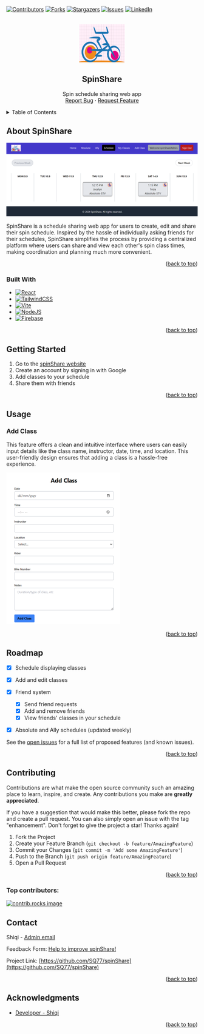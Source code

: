 <a id="readme-top"></a>

<!--
*** I'm using markdown "reference style" links for readability.
*** Reference links are enclosed in brackets [ ] instead of parentheses ( ).
*** See the bottom of this document for the declaration of the reference variables
*** for contributors-url, forks-url, etc. This is an optional, concise syntax you may use.
*** https://www.markdownguide.org/basic-syntax/#reference-style-links
-->
[![Contributors][contributors-shield]][contributors-url]
[![Forks][forks-shield]][forks-url]
[![Stargazers][stars-shield]][stars-url]
[![Issues][issues-shield]][issues-url]
[![LinkedIn][linkedin-shield]][linkedin-url]


<!-- PROJECT LOGO -->
<br />
<div align="center">
  <a href="https://github.com/SQ77/spinShare">
    <img src="src/assets/images/SpinShare.png" alt="Logo" width="120" height="100">
  </a>

<h2 align="center">SpinShare</h2>
  <p align="center">
    Spin schedule sharing web app
    <br />
    <a href="https://github.com/SQ77/spinShare/issues/new?labels=bug&template=bug-report---.md">Report Bug</a>
    ·
    <a href="https://github.com/SQ77/spinShare/issues/new?labels=enhancement&template=feature-request---.md">Request Feature</a>
  </p>
</div>



<!-- TABLE OF CONTENTS -->
<details>
  <summary>Table of Contents</summary>
  <ol>
    <li>
      <a href="#about-the-project">About SpinShare</a>
      <ul>
        <li><a href="#built-with">Built With</a></li>
      </ul>
    </li>
    <li>
      <a href="#getting-started">Getting Started</a>
    </li>
    <li><a href="#usage">Usage</a></li>
    <li><a href="#roadmap">Roadmap</a></li>
    <li><a href="#contributing">Contributing</a></li>
    <li><a href="#contact">Contact</a></li>
    <li><a href="#acknowledgments">Acknowledgments</a></li>
  </ol>
</details>


<!-- ABOUT THE PROJECT -->
## About SpinShare

<img src="src/assets/images/spinShare_screenshot.png" alt="SpinShare screenshot">

<br />

SpinShare is a schedule sharing web app for users to create, edit and share their spin schedule.
Inspired by the hassle of individually asking friends for their schedules, SpinShare simplifies the process by providing a centralized platform where users can share and view each other's spin class times, making coordination and planning much more convenient. 

<p align="right">(<a href="#readme-top">back to top</a>)</p>



### Built With

* [![React][React.js]][React-url]
* [![TailwindCSS][TailwindCSS]][TailwindCSS-url]
* [![Vite][Vite]][Vite-url]
* [![NodeJS][NodeJS]][NodeJS-url]
* [![Firebase][Firebase]][Firebase-url]

<p align="right">(<a href="#readme-top">back to top</a>)</p>



<!-- GETTING STARTED -->
## Getting Started

1. Go to the [spinShare website](https://spinshare77.web.app/)
2. Create an account by signing in with Google
3. Add classes to your schedule
4. Share them with friends


<p align="right">(<a href="#readme-top">back to top</a>)</p>



<!-- USAGE EXAMPLES -->
## Usage

### Add Class

This feature offers a clean and intuitive interface where users can easily input details like the class name, instructor, date, time, and location. This user-friendly design ensures that adding a class is a hassle-free experience.

<img src="src/assets/images/spinShare_addClass.png" alt="SpinShare Add Class" width="300" height="400">

<p align="right">(<a href="#readme-top">back to top</a>)</p>



<!-- ROADMAP -->
## Roadmap

- [x] Schedule displaying classes
- [x] Add and edit classes
- [x] Friend system
    - [x] Send friend requests
    - [x] Add and remove friends
    - [x] View friends' classes in your schedule
- [x] Absolute and Ally schedules (updated weekly)


See the [open issues](https://github.com/SQ77/spinShare/issues) for a full list of proposed features (and known issues).

<p align="right">(<a href="#readme-top">back to top</a>)</p>



<!-- CONTRIBUTING -->
## Contributing

Contributions are what make the open source community such an amazing place to learn, inspire, and create. Any contributions you make are **greatly appreciated**.

If you have a suggestion that would make this better, please fork the repo and create a pull request. You can also simply open an issue with the tag "enhancement".
Don't forget to give the project a star! Thanks again!

1. Fork the Project
2. Create your Feature Branch (`git checkout -b feature/AmazingFeature`)
3. Commit your Changes (`git commit -m 'Add some AmazingFeature'`)
4. Push to the Branch (`git push origin feature/AmazingFeature`)
5. Open a Pull Request

<p align="right">(<a href="#readme-top">back to top</a>)</p>

### Top contributors:

<a href="https://github.com/SQ77/spinShare/graphs/contributors">
  <img src="https://contrib.rocks/image?repo=SQ77/spinShare" alt="contrib.rocks image" />
</a>



<!-- CONTACT -->
## Contact

Shiqi - [Admin email](spinshare123@gmail.com)

Feedback Form: [Help to improve spinShare!](https://forms.gle/tdwYwGHz7By5hCn5A)

Project Link: [https://github.com/SQ77/spinShare](https://github.com/SQ77/spinShare)

<p align="right">(<a href="#readme-top">back to top</a>)</p>



<!-- ACKNOWLEDGMENTS -->
## Acknowledgments

* [Developer - Shiqi](https://github.com/SQ77/)

<p align="right">(<a href="#readme-top">back to top</a>)</p>



<!-- MARKDOWN LINKS & IMAGES -->
<!-- https://www.markdownguide.org/basic-syntax/#reference-style-links -->
[contributors-shield]: https://img.shields.io/github/contributors/SQ77/spinShare.svg?style=for-the-badge
[contributors-url]: https://github.com/SQ77/spinShare/graphs/contributors
[forks-shield]: https://img.shields.io/github/forks/SQ77/spinShare.svg?style=for-the-badge
[forks-url]: https://github.com/SQ77/spinShare/network/members
[stars-shield]: https://img.shields.io/github/stars/SQ77/spinShare.svg?style=for-the-badge
[stars-url]: https://github.com/SQ77/spinShare/stargazers
[issues-shield]: https://img.shields.io/github/issues/SQ77/spinShare.svg?style=for-the-badge
[issues-url]: https://github.com/github_username/repo_name/issues
[linkedin-shield]: https://img.shields.io/badge/-LinkedIn-black.svg?style=for-the-badge&logo=linkedin&colorB=555
[linkedin-url]: https://www.linkedin.com/in/zhu-shiqi/
[product-screenshot]: images/screenshot.png
[TailwindCSS]: https://img.shields.io/badge/Tailwind%20CSS-%2338B2AC.svg?logo=tailwind-css&logoColor=white
[TailwindCSS-url]: https://tailwindcss.com/
[React.js]: https://img.shields.io/badge/React-%2320232a.svg?logo=react&logoColor=%2361DAFB
[React-url]: https://reactjs.org/
[NodeJS]: https://img.shields.io/badge/Node.js-6DA55F?logo=node.js&logoColor=white
[NodeJS-url]: https://nodejs.org/en
[Firebase]: https://img.shields.io/badge/Firebase-039BE5?logo=Firebase&logoColor=white
[Firebase-url]: https://firebase.google.com/
[Vite]: https://img.shields.io/badge/Vite-646CFF?logo=vite&logoColor=fff
[Vite-url]: https://vitejs.dev/
